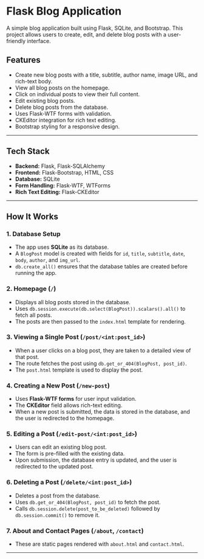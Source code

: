 # Flask Blog Application

A simple blog application built using Flask, SQLite, and Bootstrap. This project allows users to create, edit, and delete blog posts with a user-friendly interface.

## Features

- Create new blog posts with a title, subtitle, author name, image URL, and rich-text body.
- View all blog posts on the homepage.
- Click on individual posts to view their full content.
- Edit existing blog posts.
- Delete blog posts from the database.
- Uses Flask-WTF forms with validation.
- CKEditor integration for rich text editing.
- Bootstrap styling for a responsive design.

---

## Tech Stack

- **Backend:** Flask, Flask-SQLAlchemy
- **Frontend:** Flask-Bootstrap, HTML, CSS
- **Database:** SQLite
- **Form Handling:** Flask-WTF, WTForms
- **Rich Text Editing:** Flask-CKEditor

---

## How It Works

### 1. Database Setup
- The app uses **SQLite** as its database.
- A `BlogPost` model is created with fields for `id`, `title`, `subtitle`, `date`, `body`, `author`, and `img_url`.
- `db.create_all()` ensures that the database tables are created before running the app.

### 2. Homepage (`/`)
- Displays all blog posts stored in the database.
- Uses `db.session.execute(db.select(BlogPost)).scalars().all()` to fetch all posts.
- The posts are then passed to the `index.html` template for rendering.

### 3. Viewing a Single Post (`/post/<int:post_id>`)
- When a user clicks on a blog post, they are taken to a detailed view of that post.
- The route fetches the post using `db.get_or_404(BlogPost, post_id)`.
- The `post.html` template is used to display the post.

### 4. Creating a New Post (`/new-post`)
- Uses **Flask-WTF forms** for user input validation.
- The **CKEditor** field allows rich-text editing.
- When a new post is submitted, the data is stored in the database, and the user is redirected to the homepage.

### 5. Editing a Post (`/edit-post/<int:post_id>`)
- Users can edit an existing blog post.
- The form is pre-filled with the existing data.
- Upon submission, the database entry is updated, and the user is redirected to the updated post.

### 6. Deleting a Post (`/delete/<int:post_id>`)
- Deletes a post from the database.
- Uses `db.get_or_404(BlogPost, post_id)` to fetch the post.
- Calls `db.session.delete(post_to_be_deleted)` followed by `db.session.commit()` to remove it.

### 7. About and Contact Pages (`/about`, `/contact`)
- These are static pages rendered with `about.html` and `contact.html`.

---
